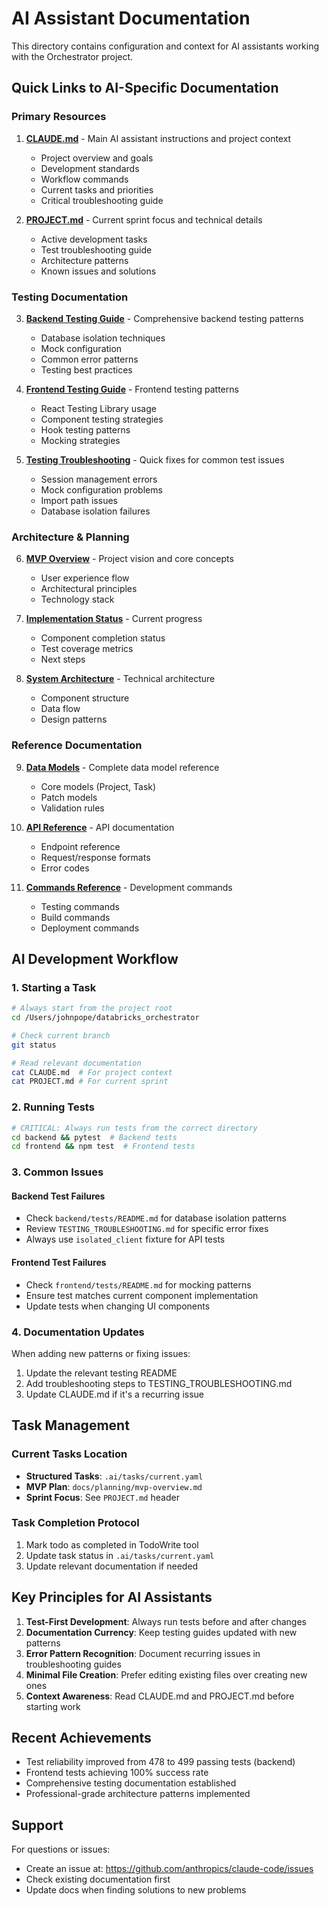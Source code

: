 # AI Assistant Documentation

This directory contains configuration and context for AI assistants working with the Orchestrator project.

## Quick Links to AI-Specific Documentation

### Primary Resources

1. **[CLAUDE.md](../CLAUDE.md)** - Main AI assistant instructions and project context
   - Project overview and goals
   - Development standards
   - Workflow commands
   - Current tasks and priorities
   - Critical troubleshooting guide

2. **[PROJECT.md](../PROJECT.md)** - Current sprint focus and technical details
   - Active development tasks
   - Test troubleshooting guide
   - Architecture patterns
   - Known issues and solutions

### Testing Documentation

3. **[Backend Testing Guide](../docs/testing/backend-guide.md)** - Comprehensive backend testing patterns
   - Database isolation techniques
   - Mock configuration
   - Common error patterns
   - Testing best practices

4. **[Frontend Testing Guide](../docs/testing/frontend-guide.md)** - Frontend testing patterns
   - React Testing Library usage
   - Component testing strategies
   - Hook testing patterns
   - Mocking strategies

5. **[Testing Troubleshooting](../TESTING_TROUBLESHOOTING.md)** - Quick fixes for common test issues
   - Session management errors
   - Mock configuration problems
   - Import path issues
   - Database isolation failures

### Architecture & Planning

6. **[MVP Overview](../docs/planning/mvp-overview.md)** - Project vision and core concepts
   - User experience flow
   - Architectural principles
   - Technology stack

7. **[Implementation Status](../docs/planning/implementation-status.md)** - Current progress
   - Component completion status
   - Test coverage metrics
   - Next steps

8. **[System Architecture](../docs/architecture/overview.md)** - Technical architecture
   - Component structure
   - Data flow
   - Design patterns

### Reference Documentation

9. **[Data Models](../docs/reference/data-models.md)** - Complete data model reference
   - Core models (Project, Task)
   - Patch models
   - Validation rules

10. **[API Reference](../docs/api/README.md)** - API documentation
    - Endpoint reference
    - Request/response formats
    - Error codes

11. **[Commands Reference](../docs/reference/commands.md)** - Development commands
    - Testing commands
    - Build commands
    - Deployment commands

## AI Development Workflow

### 1. Starting a Task
```bash
# Always start from the project root
cd /Users/johnpope/databricks_orchestrator

# Check current branch
git status

# Read relevant documentation
cat CLAUDE.md  # For project context
cat PROJECT.md # For current sprint
```

### 2. Running Tests
```bash
# CRITICAL: Always run tests from the correct directory
cd backend && pytest  # Backend tests
cd frontend && npm test  # Frontend tests
```

### 3. Common Issues

#### Backend Test Failures
- Check `backend/tests/README.md` for database isolation patterns
- Review `TESTING_TROUBLESHOOTING.md` for specific error fixes
- Always use `isolated_client` fixture for API tests

#### Frontend Test Failures
- Check `frontend/tests/README.md` for mocking patterns
- Ensure test matches current component implementation
- Update tests when changing UI components

### 4. Documentation Updates
When adding new patterns or fixing issues:
1. Update the relevant testing README
2. Add troubleshooting steps to TESTING_TROUBLESHOOTING.md
3. Update CLAUDE.md if it's a recurring issue

## Task Management

### Current Tasks Location
- **Structured Tasks**: `.ai/tasks/current.yaml`
- **MVP Plan**: `docs/planning/mvp-overview.md`
- **Sprint Focus**: See `PROJECT.md` header

### Task Completion Protocol
1. Mark todo as completed in TodoWrite tool
2. Update task status in `.ai/tasks/current.yaml`
3. Update relevant documentation if needed

## Key Principles for AI Assistants

1. **Test-First Development**: Always run tests before and after changes
2. **Documentation Currency**: Keep testing guides updated with new patterns
3. **Error Pattern Recognition**: Document recurring issues in troubleshooting guides
4. **Minimal File Creation**: Prefer editing existing files over creating new ones
5. **Context Awareness**: Read CLAUDE.md and PROJECT.md before starting work

## Recent Achievements

- Test reliability improved from 478 to 499 passing tests (backend)
- Frontend tests achieving 100% success rate
- Comprehensive testing documentation established
- Professional-grade architecture patterns implemented

## Support

For questions or issues:
- Create an issue at: https://github.com/anthropics/claude-code/issues
- Check existing documentation first
- Update docs when finding solutions to new problems
